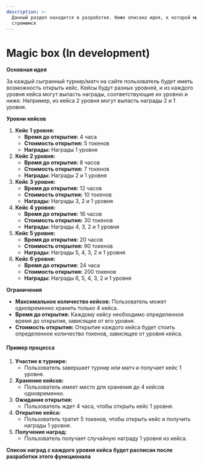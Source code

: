 ```yaml
---
description: >-
  Данный раздел находится в разработке. Ниже описана идея, к которой мы
  стремимся
---
```


# Magic box (In development)

**Основная идея**

За каждый сыгранный турнир/матч на сайте пользователь будет иметь возможность открыть кейс. Кейсы будут разных уровней, и из каждого уровня кейса могут выпасть награды, соответствующие их уровню и ниже. Например, из кейса 2 уровня могут выпасть награды 2 и 1 уровня.

**Уровни кейсов**

1. **Кейс 1 уровня:**
   * **Время до открытия:** 4 часа
   * **Стоимость открытия:** 5 токенов
   * **Награды:** Награды 1 уровня
2. **Кейс 2 уровня:**
   * **Время до открытия:** 8 часов
   * **Стоимость открытия:** 7 токенов
   * **Награды:** Награды 2 и 1 уровня
3. **Кейс 3 уровня:**
   * **Время до открытия:** 12 часов
   * **Стоимость открытия:** 10 токенов
   * **Награды:** Награды 3, 2 и 1 уровня
4. **Кейс 4 уровня:**
   * **Время до открытия:** 16 часов
   * **Стоимость открытия:** 30 токенов
   * **Награды:** Награды 4, 3, 2 и 1 уровня
5. **Кейс 5 уровня:**
   * **Время до открытия:** 20 часов
   * **Стоимость открытия:** 90 токенов
   * **Награды:** Награды 5, 4, 3, 2 и 1 уровня
6. **Кейс 6 уровня:**
   * **Время до открытия:** 24 часа
   * **Стоимость открытия:** 200 токенов
   * **Награды:** Награды 6, 5, 4, 3, 2 и 1 уровня

**Ограничения**

* **Максимальное количество кейсов:** Пользователь может одновременно хранить только 4 кейса.
* **Время до открытия:** Каждому кейсу необходимо определенное время до открытия, зависящее от его уровня.
* **Стоимость открытия:** Открытие каждого кейса будет стоить определенное количество токенов, зависящее от уровня кейса.

#### Пример процесса

1. **Участие в турнире:**
   * Пользователь завершает турнир или матч и получает кейс 1 уровня.
2. **Хранение кейсов:**
   * Пользователь имеет место для хранения до 4 кейсов одновременно.
3. **Ожидание открытия:**
   * Пользователь ждет 4 часа, чтобы открыть кейс 1 уровня.
4. **Открытие кейса:**
   * Пользователь тратит 5 токенов, чтобы открыть кейс и получить награды 1 уровня.
5. **Получение наград:**
   * Пользователь получает случайную награду 1 уровня из кейса.



**Список наград с каждого уровня кейса будет расписан после разработки этого функционала**
